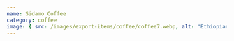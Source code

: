 ```yaml
---
name: Sidamo Coffee
category: coffee
image: { src: /images/export-items/coffee/coffee7.webp, alt: "Ethiopian coffee" }
---
```

